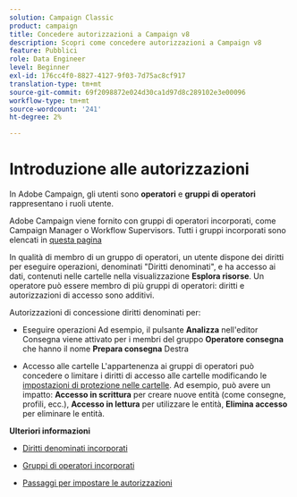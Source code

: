 ```yaml
---
solution: Campaign Classic
product: campaign
title: Concedere autorizzazioni a Campaign v8
description: Scopri come concedere autorizzazioni a Campaign v8
feature: Pubblici
role: Data Engineer
level: Beginner
exl-id: 176cc4f0-8827-4127-9f03-7d75ac8cf917
translation-type: tm+mt
source-git-commit: 69f2098872e024d30ca1d97d8c289102e3e00096
workflow-type: tm+mt
source-wordcount: '241'
ht-degree: 2%

---
```


# Introduzione alle autorizzazioni

In Adobe Campaign, gli utenti sono **operatori** e **gruppi di operatori** rappresentano i ruoli utente.

Adobe Campaign viene fornito con gruppi di operatori incorporati, come Campaign Manager o Workflow Supervisors. Tutti i gruppi incorporati sono elencati in [questa pagina](https://experienceleague.adobe.com/docs/campaign-classic/using/getting-started/permissions/access-management-groups.html?lang=en#default-groups)

In qualità di membro di un gruppo di operatori, un utente dispone dei diritti per eseguire operazioni, denominati &quot;Diritti denominati&quot;, e ha accesso ai dati, contenuti nelle cartelle nella visualizzazione **Esplora risorse**. Un operatore può essere membro di più gruppi di operatori: diritti e autorizzazioni di accesso sono additivi.

Autorizzazioni di concessione diritti denominati per:

* Eseguire operazioni
Ad esempio, il pulsante **Analizza** nell&#39;editor Consegna viene attivato per i membri del gruppo **Operatore consegna** che hanno il nome **Prepara consegna** Destra

* Accesso alle cartelle
L&#39;appartenenza ai gruppi di operatori può concedere o limitare i diritti di accesso alle cartelle modificando le [impostazioni di protezione nelle cartelle](https://experienceleague.adobe.com/docs/campaign-classic/using/getting-started/permissions/access-management-folders.html?lang=en#permissions-on-a-folder). Ad esempio, può avere un impatto: **Accesso in scrittura** per creare nuove entità (come consegne, profili, ecc.), **Accesso in lettura** per utilizzare le entità, **Elimina accesso** per eliminare le entità.

**Ulteriori informazioni**

* [Diritti denominati incorporati](https://experienceleague.adobe.com/docs/campaign-classic/using/getting-started/permissions/access-management-named-rights.html)

* [Gruppi di operatori incorporati](https://experienceleague.adobe.com/docs/campaign-classic/using/getting-started/permissions/access-management-groups.html?lang=en#default-groups)

* [Passaggi per impostare le autorizzazioni](https://experienceleague.adobe.com/docs/campaign-classic/using/getting-started/permissions/access-management.html)

